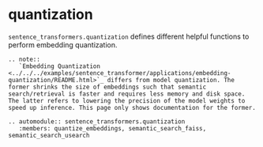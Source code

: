 # quantization

`sentence_transformers.quantization` defines different helpful functions to perform embedding quantization.

```{eval-rst}
.. note::
   `Embedding Quantization <../../../examples/sentence_transformer/applications/embedding-quantization/README.html>`_ differs from model quantization. The former shrinks the size of embeddings such that semantic search/retrieval is faster and requires less memory and disk space. The latter refers to lowering the precision of the model weights to speed up inference. This page only shows documentation for the former.
```

```{eval-rst}
.. automodule:: sentence_transformers.quantization
   :members: quantize_embeddings, semantic_search_faiss, semantic_search_usearch
```
